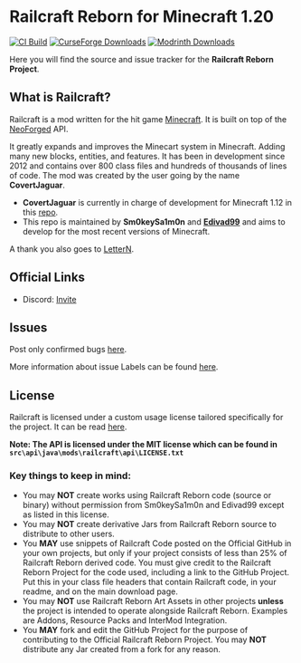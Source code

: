 # Railcraft Reborn for Minecraft 1.20

[![CI Build](https://github.com/railcraft-reborn/railcraft/actions/workflows/build.yml/badge.svg)](https://github.com/railcraft-reborn/railcraft/actions/workflows/build.yml)
[![CurseForge Downloads](http://cf.way2muchnoise.eu/full_901491_downloads.svg)](https://www.curseforge.com/minecraft/mc-mods/railcraft-reborn)
[![Modrinth Downloads](https://img.shields.io/modrinth/dt/rO6kKst6?label=Modrinth%20Downloads)](https://modrinth.com/mod/railcraft-reborn)

Here you will find the source and issue tracker for the **Railcraft Reborn Project**.

## What is Railcraft?

Railcraft is a mod written for the hit game [Minecraft](https://minecraft.net/). It is built on top
of the [NeoForged](https://github.com/neoforged) API.

It greatly expands and improves the Minecart system in Minecraft. Adding many new blocks, entities,
and features. It has been in development since 2012 and contains over 800 class files and hundreds
of thousands of lines of code.
The mod was created by the user going by the name **CovertJaguar**.

- **CovertJaguar** is currently in charge of development for Minecraft 1.12 in
  this [repo](https://github.com/Railcraft/Railcraft).
- This repo is maintained by **Sm0keySa1m0n** and [**Edivad99**](https://github.com/Edivad99) and
  aims to develop for the most recent versions of Minecraft.

A thank you also goes to [LetterN](https://github.com/LetterN).

## Official Links

[comment]: <> (* The Blog, Forums, and main download page: <https://www.railcraft.info>)

[comment]: <> (* The Wiki: <https://railcraft.info/wiki>)

* Discord: [Invite](https://discord.gg/VyaUt2r)

## Issues

Post only confirmed bugs [here](https://github.com/railcraft-reborn/railcraft/issues).

More information about issue Labels can be
found [here](https://github.com/CovertJaguar/Railcraft/wiki/Issue-Labels).

## License

Railcraft is licensed under a custom usage license tailored specifically for the project. It can be
read [here](https://github.com/railcraft-reborn/railcraft/blob/1.20.x/LICENSE.md).

**Note: The API is licensed under the MIT license which can be found
in `src\api\java\mods\railcraft\api\LICENSE.txt`**

### Key things to keep in mind:

- You may **NOT** create works using Railcraft Reborn code (source or binary) without 
  permission from Sm0keySa1m0n and Edivad99 except as listed in this license.
- You may **NOT** create derivative Jars from Railcraft Reborn source to distribute to other users.
- You **MAY** use snippets of Railcraft Code posted on the Official GitHub in your own projects, but
  only if your project consists of less than 25% of Railcraft Reborn derived code.
  You must give credit to the Railcraft Reborn Project for the code used, including a link to the 
  GitHub Project. Put this in your class file headers that contain Railcraft code, in your 
  readme, and on the main download page.
- You may **NOT** use Railcraft Reborn Art Assets in other projects **unless** the project is 
  intended to operate alongside Railcraft Reborn.
  Examples are Addons, Resource Packs and InterMod Integration.
- You **MAY** fork and edit the GitHub Project for the purpose of contributing to the Official
  Railcraft Reborn Project. You may **NOT** distribute any Jar created from a fork for any reason.
